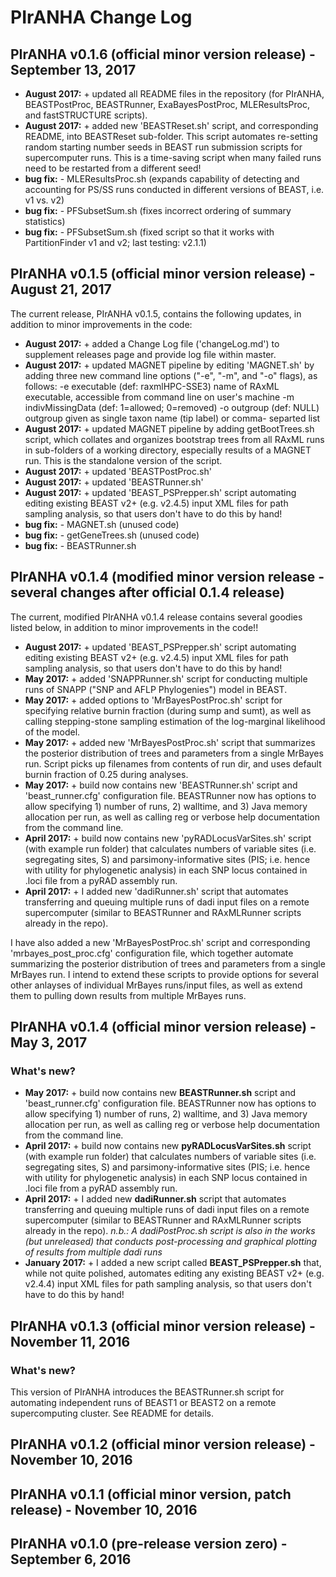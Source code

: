 # PIrANHA Change Log

## PIrANHA v0.1.6 (official minor version release) - September 13, 2017
- **August 2017:** + updated all README files in the repository (for PIrANHA, BEASTPostProc, BEASTRunner, ExaBayesPostProc, MLEResultsProc, and fastSTRUCTURE scripts).
- **August 2017:** + added new 'BEASTReset.sh' script, and corresponding README, into BEASTReset sub-folder. This script automates re-setting random starting number seeds in BEAST run submission scripts for supercomputer runs. This is a time-saving script when many failed runs need to be restarted from a different seed!
- **bug fix:** - MLEResultsProc.sh (expands capability of detecting and accounting for PS/SS runs conducted in different versions of BEAST, i.e. v1 vs. v2) 
- **bug fix:** - PFSubsetSum.sh (fixes incorrect ordering of summary statistics) 
- **bug fix:** - PFSubsetSum.sh (fixed script so that it works with PartitionFinder v1 and v2; last testing: v2.1.1) 

## PIrANHA v0.1.5 (official minor version release) - August 21, 2017
The current release, PIrANHA v0.1.5, contains the following updates, in addition to minor improvements in the code:
- **August 2017:** + added a Change Log file ('changeLog.md') to supplement releases page and provide log file within master.
- **August 2017:** + updated MAGNET pipeline by editing 'MAGNET.sh' by adding three new command line options ("\-e", "\-m", and "\-o" flags), as follows:
  \-e   executable (def: raxmlHPC-SSE3) name of RAxML executable, accessible from command line
       on user's machine
  \-m   indivMissingData (def: 1=allowed; 0=removed)
  \-o   outgroup (def: NULL) outgroup given as single taxon name (tip label) or comma-
       separted list   
- **August 2017:** + updated MAGNET pipeline by adding getBootTrees.sh script, which collates and organizes bootstrap trees from all RAxML runs in sub-folders of a working directory, especially results of a MAGNET run. This is the standalone version of the script.  
- **August 2017:** + updated 'BEASTPostProc.sh'
- **August 2017:** + updated 'BEASTRunner.sh'
- **August 2017:** + updated 'BEAST\_PSPrepper.sh' script automating editing existing BEAST v2+ (e.g. v2.4.5) input XML files for path sampling analysis, so that users don't have to do this by hand!
- **bug fix:** - MAGNET.sh (unused code)
- **bug fix:** - getGeneTrees.sh (unused code)
- **bug fix:** - BEASTRunner.sh


## PIrANHA v0.1.4 (modified minor version release - several changes after official 0.1.4 release)
The current, modified PIrANHA v0.1.4 release contains several goodies listed below, in addition to minor improvements in the code!!
- **August 2017:** + updated 'BEAST\_PSPrepper.sh' script automating editing existing BEAST v2+ (e.g. v2.4.5) input XML files for path sampling analysis, so that users don't have to do this by hand!
- **May 2017:** + added 'SNAPPRunner.sh' script for conducting multiple runs of SNAPP ("SNP and AFLP Phylogenies") model in BEAST.
- **May 2017:** + added options to 'MrBayesPostProc.sh' script for specifying relative burnin fraction (during sump and sumt), as well as calling stepping-stone sampling estimation of the log-marginal likelihood of the model.
- **May 2017:** + added new 'MrBayesPostProc.sh' script that summarizes the posterior distribution of trees and parameters from a single MrBayes run. Script picks up filenames from contents of run dir, and uses default burnin fraction of 0.25 during analyses.
- **May 2017:** + build now contains new 'BEASTRunner.sh' script and 'beast\_runner.cfg' configuration file. BEASTRunner now has options to allow specifying 1) number of runs, 2) walltime, and 3) Java memory allocation per run, as well as calling reg or verbose help documentation from the command line.
- **April 2017:** + build now contains new 'pyRADLocusVarSites.sh' script (with example run folder) that calculates numbers of variable sites (i.e. segregating sites, S) and parsimony-informative sites (PIS; i.e. hence with utility for phylogenetic analysis) in each SNP locus contained in .loci file from a pyRAD assembly run.
- **April 2017:** + I added new 'dadiRunner.sh' script that automates transferring and queuing multiple runs of dadi input files on a remote supercomputer (similar to BEASTRunner and RAxMLRunner scripts already in the repo).

I have also added a new 'MrBayesPostProc.sh' script and corresponding 'mrbayes_post_proc.cfg' configuration file, which together automate summarizing the posterior distribution of trees and parameters from a single MrBayes run. I intend to extend these scripts to provide options for several other anlayses of individual MrBayes runs/input files, as well as extend them to pulling down results from multiple MrBayes runs.


## PIrANHA v0.1.4 (official minor version release) - May 3, 2017
### What's new?
- **May 2017:** + build now contains new **BEASTRunner.sh** script and 'beast_runner.cfg' configuration file. BEASTRunner now has options to allow specifying 1) number of runs, 2) walltime, and 3) Java memory allocation per run, as well as calling reg or verbose help documentation from the command line.
- **April 2017:** + build now contains new **pyRADLocusVarSites.sh** script (with example run folder) that calculates numbers of variable sites (i.e. segregating sites, S) and parsimony-informative sites (PIS; i.e. hence with utility for phylogenetic analysis) in each SNP locus contained in .loci file from a pyRAD assembly run.
- **April 2017:** + I added new **dadiRunner.sh** script that automates transferring and queuing multiple runs of dadi input files on a remote supercomputer (similar to BEASTRunner and RAxMLRunner scripts already in the repo). *n.b.: A dadiPostProc.sh script is also in the works (but unreleased) that conducts post-processing and graphical plotting of results from multiple dadi runs*
- **January 2017:** + I added a new script called **BEAST_PSPrepper.sh** that, while not quite polished, automates editing any existing BEAST v2+ (e.g. v2.4.4) input XML files for path sampling analysis, so that users don't have to do this by hand!


## PIrANHA v0.1.3 (official minor version release) - November 11, 2016
### What's new?
This version of PIrANHA introduces the BEASTRunner.sh script for automating independent runs of BEAST1 or BEAST2 on a remote supercomputing cluster. See README for details.


## PIrANHA v0.1.2 (official minor version release) - November 10, 2016


## PIrANHA v0.1.1 (official minor version, patch release) - November 10, 2016


## PIrANHA v0.1.0 (pre-release version zero) - September 6, 2016
